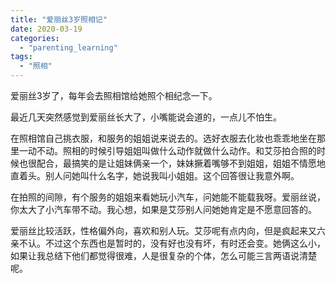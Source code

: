 ```yaml
---
title: "爱丽丝3岁照相记"
date: 2020-03-19
categories: 
  - "parenting_learning"
tags: 
  - "照相"
---
```


爱丽丝3岁了，每年会去照相馆给她照个相纪念一下。

最近几天突然感觉到爱丽丝长大了，小嘴能说会道的，一点儿不怕生。

在照相馆自己挑衣服，和服务的姐姐说来说去的。选好衣服去化妆也乖乖地坐在那里一动不动。照相的时候引导姐姐叫做什么动作就做什么动作。和艾莎拍合照的时候也很配合，最搞笑的是让姐妹俩亲一个，妹妹撅着嘴够不到姐姐，姐姐不情愿地直着头。别人问她叫什么名字，她说我叫小姐姐。这个回答很让我意外啊。

在拍照的间隙，有个服务的姐姐来看她玩小汽车，问她能不能载我呀。爱丽丝说，你太大了小汽车带不动。我心想，如果是艾莎别人问她她肯定是不愿意回答的。

爱丽丝比较活跃，性格偏外向，喜欢和别人玩。艾莎呢有点内向，但是疯起来又六亲不认。不过这个东西也是暂时的，没有好也没有坏，有时还会变。她俩这么小，如果让我总结下他们都觉得很难，人是很复杂的个体，怎么可能三言两语说清楚呢。
